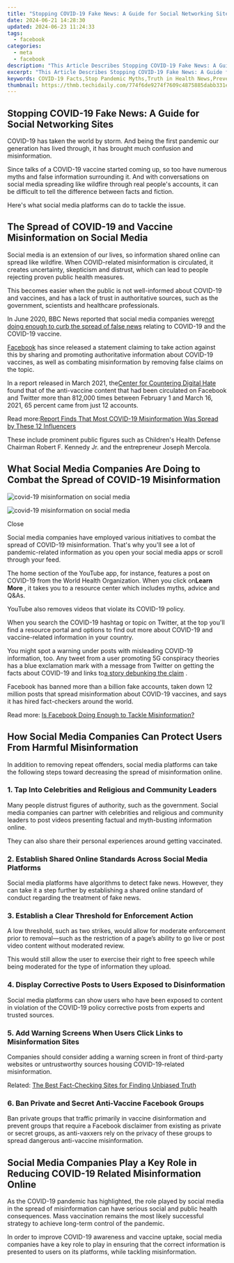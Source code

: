 ```yaml
---
title: "Stopping COVID-19 Fake News: A Guide for Social Networking Sites"
date: 2024-06-21 14:28:30
updated: 2024-06-23 11:24:33
tags:
  - facebook
categories:
  - meta
  - facebook
description: "This Article Describes Stopping COVID-19 Fake News: A Guide for Social Networking Sites"
excerpt: "This Article Describes Stopping COVID-19 Fake News: A Guide for Social Networking Sites"
keywords: COVID-19 Facts,Stop Pandemic Myths,Truth in Health News,Prevent Fake Coronavirus Info,Social Media Verification,Networking News Guide,Misinformation Control
thumbnail: https://thmb.techidaily.com/774f6de9274f7609c4875885dabb331e04426fc4c3d70000050b8b0185ba7a27.jpg
---
```


## Stopping COVID-19 Fake News: A Guide for Social Networking Sites

 COVID-19 has taken the world by storm. And being the first pandemic our generation has lived through, it has brought much confusion and misinformation.

 Since talks of a COVID-19 vaccine started coming up, so too have numerous myths and false information surrounding it. And with conversations on social media spreading like wildfire through real people's accounts, it can be difficult to tell the difference between facts and fiction.

Here's what social media platforms can do to tackle the issue.

## The Spread of COVID-19 and Vaccine Misinformation on Social Media

 Social media is an extension of our lives, so information shared online can spread like wildfire. When COVID-related misinformation is circulated, it creates uncertainty, skepticism and distrust, which can lead to people rejecting proven public health measures.

 This becomes easier when the public is not well-informed about COVID-19 and vaccines, and has a lack of trust in authoritative sources, such as the government, scientists and healthcare professionals.

 In June 2020, BBC News reported that social media companies were[not doing enough to curb the spread of false news](https://www.bbc.co.uk/news/technology-52903680) relating to COVID-19 and the COVID-19 vaccine.

[Facebook](https://about.fb.com/news/2021/02/reaching-billions-of-people-with-covid-19-vaccine-information/) has since released a statement claiming to take action against this by sharing and promoting authoritative information about COVID-19 vaccines, as well as combating misinformation by removing false claims on the topic.

 In a report released in March 2021, the[Center for Countering Digital Hate](https://252f2edd-1c8b-49f5-9bb2-cb57bb47e4ba.filesusr.com/ugd/f4d9b9%5Fb7cedc0553604720b7137f8663366ee5.pdf) found that of the anti-vaccine content that had been circulated on Facebook and Twitter more than 812,000 times between February 1 and March 16, 2021, 65 percent came from just 12 accounts.

 Read more:[Report Finds That Most COVID-19 Misinformation Was Spread by These 12 Influencers](https://www.makeuseof.com/study-covid-misinformation-spread-by-influencers/)

 These include prominent public figures such as Children's Health Defense Chairman Robert F. Kennedy Jr. and the entrepreneur Joseph Mercola.

## What Social Media Companies Are Doing to Combat the Spread of COVID-19 Misinformation

![covid-19 misinformation on social media](https://static1.makeuseofimages.com/wordpress/wp-content/uploads/2021/06/covid-social-media-1.png)

![covid-19 misinformation on social media](https://static1.makeuseofimages.com/wordpress/wp-content/uploads/2021/06/covid-social-media-2.png)

Close

 Social media companies have employed various initiatives to combat the spread of COVID-19 misinformation. That's why you'll see a lot of pandemic-related information as you open your social media apps or scroll through your feed.

 The home section of the YouTube app, for instance, features a post on COVID-19 from the World Health Organization. When you click on**Learn More** , it takes you to a resource center which includes myths, advice and Q&As.

YouTube also removes videos that violate its COVID-19 policy.

 When you search the COVID-19 hashtag or topic on Twitter, at the top you'll find a resource portal and options to find out more about COVID-19 and vaccine-related information in your country.

 You might spot a warning under posts with misleading COVID-19 information, too. Any tweet from a user promoting 5G conspiracy theories has a blue exclamation mark with a message from Twitter on getting the facts about COVID-19 and links to[a story debunking the claim](https://twitter.com/i/events/1246086575043178496) .

 Facebook has banned more than a billion fake accounts, taken down 12 million posts that spread misinformation about COVID-19 vaccines, and says it has hired fact-checkers around the world.

 Read more: [Is Facebook Doing Enough to Tackle Misinformation?](https://www.makeuseof.com/is-facebook-doing-enough-misinformation/)

## How Social Media Companies Can Protect Users From Harmful Misinformation

 In addition to removing repeat offenders, social media platforms can take the following steps toward decreasing the spread of misinformation online.

### 1\. Tap Into Celebrities and Religious and Community Leaders

 Many people distrust figures of authority, such as the government. Social media companies can partner with celebrities and religious and community leaders to post videos presenting factual and myth-busting information online.

 They can also share their personal experiences around getting vaccinated.

### 2\. Establish Shared Online Standards Across Social Media Platforms

 Social media platforms have algorithms to detect fake news. However, they can take it a step further by establishing a shared online standard of conduct regarding the treatment of fake news.

### 3\. Establish a Clear Threshold for Enforcement Action

 A low threshold, such as two strikes, would allow for moderate enforcement prior to removal—such as the restriction of a page’s ability to go live or post video content without moderated review.

 This would still allow the user to exercise their right to free speech while being moderated for the type of information they upload.

### 4\. Display Corrective Posts to Users Exposed to Disinformation

 Social media platforms can show users who have been exposed to content in violation of the COVID-19 policy corrective posts from experts and trusted sources.

### 5\. Add Warning Screens When Users Click Links to Misinformation Sites

 Companies should consider adding a warning screen in front of third-party websites or untrustworthy sources housing COVID-19-related misinformation.

 Related: [The Best Fact-Checking Sites for Finding Unbiased Truth](https://www.makeuseof.com/tag/true-5-factchecking-websites/)

### 6\. Ban Private and Secret Anti-Vaccine Facebook Groups

 Ban private groups that traffic primarily in vaccine disinformation and prevent groups that require a Facebook disclaimer from existing as private or secret groups, as anti-vaxxers rely on the privacy of these groups to spread dangerous anti-vaccine misinformation.

## Social Media Companies Play a Key Role in Reducing COVID-19 Related Misinformation Online

 As the COVID-19 pandemic has highlighted, the role played by social media in the spread of misinformation can have serious social and public health consequences. Mass vaccination remains the most likely successful strategy to achieve long-term control of the pandemic.

 In order to improve COVID-19 awareness and vaccine uptake, social media companies have a key role to play in ensuring that the correct information is presented to users on its platforms, while tackling misinformation.


<ins class="adsbygoogle"
     style="display:block"
     data-ad-format="autorelaxed"
     data-ad-client="ca-pub-7571918770474297"
     data-ad-slot="1223367746"></ins>



<ins class="adsbygoogle"
     style="display:block"
     data-ad-client="ca-pub-7571918770474297"
     data-ad-slot="8358498916"
     data-ad-format="auto"
     data-full-width-responsive="true"></ins>
